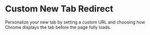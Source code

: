 # Custom New Tab Redirect

Personalize your new tab by setting a custom URL and choosing how Chrome displays the tab before the page fully loads.
